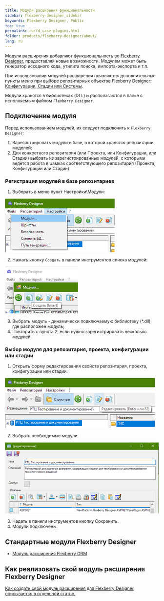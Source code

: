 ```yaml
---
title: Модули расширения функциональности
sidebar: flexberry-designer_sidebar
keywords: Flexberry Designer, Public
toc: true
permalink: ru/fd_case-plugins.html
folder: products/flexberry-designer/about/
lang: ru
---
```


Модули расширения добавляют функциональность во [Flexberry Designer](fd_flexberry-designer.html), предоставляя новые возможности. Модулем может быть генератор исходного кода, утилита поиска, импорта-экспорта и т.п.

При использовании модулей расширения появляются дополнительные пункты меню при выборе репозитарных объектов Flexberry Designer: [Конфигурации, Стадии или Системы](fd_recommended-structure-repository-and-placing-diagrams.html).

Модули хранятся в библиотеках (DLL) и располагаются в папке с исполняемым файлом `Flexberry Designer`.

## Подключение модуля

Перед использованием модулей, их следует подключить к `Flexberry Designer`:
1. Зарегистрировать модули в базе, в которой хранятся репозитарии моделей;
2. Для конкретного репозитария (или Проекта, или Конфигурации, или Стадии) выбрать из зарегистрированных модулей, с которыми ведётся работа в рамках соответствующего репозитария (Проекта, Конфигурации или Стадии).

### Регистрация модулей в базе репозитариев

1.  Выберать в меню пункт Настройки\Модули:

![](/images/pages/products/flexberry-designer/about/pluginsreg.png)

2. Нажать кнопку `Создать` в панели инструментов списка модулей:

![](/images/pages/products/flexberry-designer/about/addplugin.png)

3. Выбрать модуль - динамически подключаемую библиотеку (*.dll), где расположен модуль;
4. Повторить с пункта 2, если нужно зарегистрировать несколько модулей.

### Выбор модуля для репозитария, проекта, конфигурации или стадии

1.  Открыть форму редактирования свойств репозитария, проекта, конфигурации или стадии:

![](/images/pages/products/flexberry-designer/about/editrepprop.png)

2. Выбрать необходимые модули:

![](/images/pages/products/flexberry-designer/about/propeditselectmodules.png)

3. Надать в панели инструментов кнопку Сохранить.
4. Модули подключены.

## Стандартные модули Flexberry Designer
* [Модуль расширения Flexberry ORM](fo_flexberry-orm-case-plugin.html)

## Как реализовать свой модуль расширения Flexberry Designer
[Как создать свой модуль расширения для Flexberry Designer описывается в отдельной статье.](fd_plugins-development.html)
